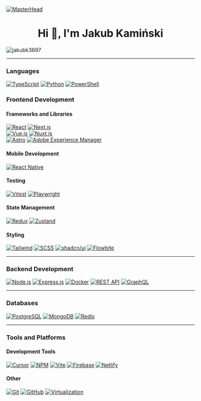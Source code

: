 [![MasterHead](https://i.pinimg.com/originals/0f/25/e4/0f25e4668c1c7740b5ed41835339d67f.gif)](https://www.linkedin.com/in/jkaminski97/)
<h1 align="center">Hi 👋, I'm Jakub Kamiński</h1>
<p align="left"> <img src="https://komarev.com/ghpvc/?username=jakubk3697&label=Profile%20views&color=0e75b6&style=flat" alt="jakubk3697" /> </p>

---

### Languages
[![TypeScript](https://img.shields.io/badge/TypeScript-007ACC?style=for-the-badge&logo=typescript&logoColor=white)](https://www.typescriptlang.org)
[![Python](https://img.shields.io/badge/Python-3776AB?style=for-the-badge&logo=python&logoColor=white)](https://www.python.org)
[![PowerShell](https://img.shields.io/badge/PowerShell-5391FE?style=for-the-badge&logo=powershell&logoColor=white)](https://docs.microsoft.com/en-us/powershell/)

### Frontend Development

#### Frameworks and Libraries
[![React](https://img.shields.io/badge/React-20232A?style=for-the-badge&logo=react&logoColor=61DAFB)](https://react.dev/)
[![Next.js](https://img.shields.io/badge/Next.js-000000?style=for-the-badge&logo=next.js&logoColor=white)](https://nextjs.org) </br>
[![Vue.js](https://img.shields.io/badge/Vue.js-35495E?style=for-the-badge&logo=vue.js&logoColor=4FC08D)](https://vuejs.org) 
[![Nuxt.js](https://img.shields.io/badge/Nuxt.js-00DC82?style=for-the-badge&logo=nuxt.js&logoColor=white)](https://nuxt.com/) </br>
[![Astro](https://img.shields.io/badge/Astro-FF5D01?style=for-the-badge&logo=astro&logoColor=white)](https://astro.build)
[![Adobe Experience Manager](https://img.shields.io/badge/Adobe%20Experience%20Manager-CC0000?style=for-the-badge&logo=adobe&logoColor=white)](https://www.aem.live)

#### Mobile Development
[![React Native](https://img.shields.io/badge/React_Native-20232A?style=for-the-badge&logo=react&logoColor=61DAFB)](https://reactnative.dev)

#### Testing
[![Vitest](https://img.shields.io/badge/Vitest-6E9F18?style=for-the-badge&logo=vitest&logoColor=white)](https://vitest.dev)
[![Playwright](https://img.shields.io/badge/Playwright-2EAD33?style=for-the-badge&logo=playwright&logoColor=white)](https://playwright.dev)

#### State Management
[![Redux](https://img.shields.io/badge/Redux-593D88?style=for-the-badge&logo=redux&logoColor=white)](https://redux.js.org)
[![Zustand](https://img.shields.io/badge/Zustand-6C5CE7?style=for-the-badge&logo=zustand&logoColor=white)](https://docs.pmnd.rs/zustand)

#### Styling
[![Tailwind](https://img.shields.io/badge/Tailwind-0ea5e9?style=for-the-badge&logo=tailwindcss&logoColor=white)](https://tailwindcss.com)
[![SCSS](https://img.shields.io/badge/SCSS-CC6699?style=for-the-badge&logo=sass&logoColor=white)](https://sass-lang.com)
[![shadcn/ui](https://img.shields.io/badge/shadcn%2Fui-000000?style=for-the-badge&logo=shadcn&logoColor=white)](https://ui.shadcn.com)
[![Flowbite](https://img.shields.io/badge/Flowbite-0ABF53?style=for-the-badge&logo=flowbite&logoColor=white)](https://flowbite.com)

---

### Backend Development
[![Node.js](https://img.shields.io/badge/Node.js-339933?style=for-the-badge&logo=node.js&logoColor=white)](https://nodejs.org)
[![Express.js](https://img.shields.io/badge/Express.js-404D59?style=for-the-badge&logo=express&logoColor=white)](https://expressjs.com)
[![Docker](https://img.shields.io/badge/Docker-2496ED?style=for-the-badge&logo=docker&logoColor=white)](https://www.docker.com)
[![REST API](https://img.shields.io/badge/REST_API-005571?style=for-the-badge&logo=postman&logoColor=white)](https://restfulapi.net)
[![GraphQL](https://img.shields.io/badge/GraphQL-E10098?style=for-the-badge&logo=graphql&logoColor=white)](https://graphql.org)

---

### Databases
[![PostgreSQL](https://img.shields.io/badge/PostgreSQL-336791?style=for-the-badge&logo=postgresql&logoColor=white)](https://www.postgresql.org)
[![MongoDB](https://img.shields.io/badge/MongoDB-47A248?style=for-the-badge&logo=mongodb&logoColor=white)](https://www.mongodb.com)
[![Redis](https://img.shields.io/badge/Redis-DC382D?style=for-the-badge&logo=redis&logoColor=white)](https://redis.io)


---
### Tools and Platforms

#### Development Tools
[![Cursor](https://img.shields.io/badge/Cursor-000000?style=for-the-badge&logo=cursor&logoColor=white)](https://www.cursor.so)
[![NPM](https://img.shields.io/badge/NPM-CB3837?style=for-the-badge&logo=npm&logoColor=white)](https://www.npmjs.com)
[![Vite](https://img.shields.io/badge/Vite-646CFF?style=for-the-badge&logo=vite&logoColor=white)](https://vite.dev/)
[![Firebase](https://img.shields.io/badge/Firebase-FFCA28?style=for-the-badge&logo=firebase&logoColor=black)](https://firebase.google.com)
[![Netlify](https://img.shields.io/badge/Netlify-00C7B7?style=for-the-badge&logo=netlify&logoColor=white)](https://www.netlify.com)

#### Other
[![Git](https://img.shields.io/badge/Git-F05032?style=for-the-badge&logo=git&logoColor=white)](https://git-scm.com)
[![GitHub](https://img.shields.io/badge/GitHub-181717?style=for-the-badge&logo=github&logoColor=white)](https://github.com)
[![Virtualization](https://img.shields.io/badge/Virtualization-0078D7?style=for-the-badge&logo=vmware&logoColor=white)](https://www.geeksforgeeks.org/virtualization-cloud-computing-types/)


